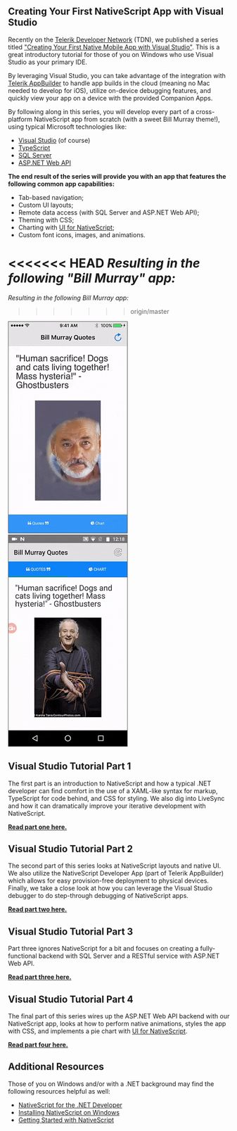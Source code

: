 ## Creating Your First NativeScript App with Visual Studio

Recently on the [Telerik Developer Network](http://developer.telerik.com/) (TDN), we published a series titled ["Creating Your First Native Mobile App with Visual Studio"](http://developer.telerik.com/products/nativescript/creating-your-first-native-mobile-app-with-visual-studio-part-1/). This is a great introductory tutorial for those of you on Windows who use Visual Studio as your primary IDE.

By leveraging Visual Studio, you can take advantage of the integration with [Telerik AppBuilder](http://www.telerik.com/platform/appbuilder) to handle app builds in the cloud (meaning no Mac needed to develop for iOS), utilize on-device debugging features, and quickly view your app on a device with the provided Companion Apps.

By following along in this series, you will develop every part of a cross-platform NativeScript app from scratch (with a sweet Bill Murray theme!), using typical Microsoft technologies like:

- [Visual Studio](https://www.visualstudio.com/) (of course)
- [TypeScript](http://www.typescriptlang.org/)
- [SQL Server](https://www.microsoft.com/en-us/sql-server/sql-server-2016)
- [ASP.NET Web API](https://www.asp.net/web-api)

**The end result of the series will provide you with an app that features the following common app capabilities:**

- Tab-based navigation;
- Custom UI layouts;
- Remote data access (with SQL Server and ASP.NET Web API);
- Theming with CSS;
- Charting with [UI for NativeScript](http://www.telerik.com/nativescript-ui);
- Custom font icons, images, and animations.

<<<<<<< HEAD
*Resulting in the following "Bill Murray" app:*
=======
*Resulting in the following Bill Murray app:*
>>>>>>> origin/master

<img src="demo-ios.gif" alt="ios demo" style="border:1px solid #5c5c5c" /> <img src="demo-android.gif" alt="ios demo" style="border:1px solid #5c5c5c" />

## Visual Studio Tutorial Part 1

The first part is an introduction to NativeScript and how a typical .NET developer can find comfort in the use of a XAML-like syntax for markup, TypeScript for code behind, and CSS for styling. We also dig into LiveSync and how it can dramatically improve your iterative development with NativeScript.

**[Read part one here.](http://developer.telerik.com/products/nativescript/creating-your-first-native-mobile-app-with-visual-studio-part-1/)**

## Visual Studio Tutorial Part 2

The second part of this series looks at NativeScript layouts and native UI. We also utilize the NativeScript Developer App (part of Telerik AppBuilder) which allows for easy provision-free deployment to physical devices. Finally, we take a close look at how you can leverage the Visual Studio debugger to do step-through debugging of NativeScript apps.

**[Read part two here.](http://developer.telerik.com/products/nativescript/creating-your-first-native-mobile-app-with-visual-studio-part-2/)**

## Visual Studio Tutorial Part 3

Part three ignores NativeScript for a bit and focuses on creating a fully-functional backend with SQL Server and a RESTful service with ASP.NET Web API.

**[Read part three here.](http://developer.telerik.com/products/nativescript/creating-your-first-native-mobile-app-with-visual-studio-part-3/)**

## Visual Studio Tutorial Part 4

The final part of this series wires up the ASP.NET Web API backend with our NativeScript app, looks at how to perform native animations, styles the app with CSS, and implements a pie chart with [UI for NativeScript](http://www.telerik.com/nativescript-ui).

**[Read part four here.](http://developer.telerik.com/products/nativescript/creating-your-first-native-mobile-app-with-visual-studio-part-4/)**

## Additional Resources

Those of you on Windows and/or with a .NET background may find the following resources helpful as well:

- [NativeScript for the .NET Developer](http://developer.telerik.com/featured/nativescript-for-the-net-developer/)
- [Installing NativeScript on Windows](https://www.nativescript.org/blog/installing-nativescript-on-windows)
- [Getting Started with NativeScript](http://docs.nativescript.org/)